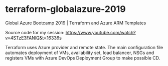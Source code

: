 # terraform-globalazure-2019
Global Azure Bootcamp 2019 | Terraform and Azure ARM Templates

Source code for my session: https://www.youtube.com/watch?v=4STzE3FANlQ&t=16336s

Terraform uses Azure provider and remote state. The main configuration file automates deployment of VMs, availability set, load balancer, NSGs and registers VMs with Azure DevOps Deployment Group to make possible CD. 
